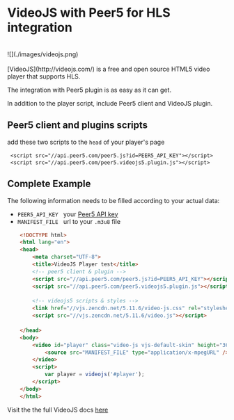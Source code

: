 # VideoJS with Peer5 for HLS integration

<br>
![](./images/videojs.png)
<br><br>
[VideoJS](http://videojs.com/) is a free and open source HTML5 video player that supports HLS.

The integration with Peer5 plugin is as easy as it can get.

In addition to the player script, include Peer5 client and VideoJS plugin.
 
## Peer5 client and plugins scripts
add these two scripts to the `head` of your player's page

     <script src="//api.peer5.com/peer5.js?id=PEER5_API_KEY"></script>
     <script src="//api.peer5.com/peer5.videojs5.plugin.js"></script>
    
## Complete Example 
 
The following information needs to be filled according to your actual data:
 
- `PEER5_API_KEY` &nbsp;&nbsp;your [Peer5 API key](https://app.peer5.com/integration)
- `MANIFEST_FILE` &nbsp;&nbsp;url to your `.m3u8` file
  
```html
    <!DOCTYPE html>
    <html lang="en">
    <head>
        <meta charset="UTF-8">
        <title>VideoJS Player test</title>
        <!-- peer5 client & plugin -->
        <script src="//api.peer5.com/peer5.js?id=PEER5_API_KEY"></script>
        <script src="//api.peer5.com/peer5.videojs5.plugin.js"></script>
        
        <!-- videojs5 scripts & styles -->
        <link href="//vjs.zencdn.net/5.11.6/video-js.css" rel="stylesheet">
        <script src="//vjs.zencdn.net/5.11.6/video.js"></script>
        
    </head>
    <body>
        <video id="player" class="video-js vjs-default-skin" height="360" width="640" controls preload="none">
            <source src="MANIFEST_FILE" type="application/x-mpegURL" />
        </video>
        <script>
            var player = videojs('#player');
        </script>
    </body>
    </html>
```

Visit the the full VideoJS docs [here](http://docs.videojs.com/)

